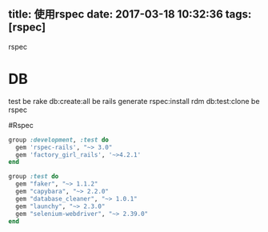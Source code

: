 title: 使用rspec
date: 2017-03-18 10:32:36
tags: [rspec]
---


rspec
<!--more-->

# DB
test
    be rake db:create:all
    be rails generate rspec:install
    rdm db:test:clone 
    be rspec

#Rspec
```ruby
group :development, :test do
  gem 'rspec-rails', "~> 3.0"
  gem 'factory_girl_rails', '~>4.2.1'
end

group :test do
  gem "faker", "~> 1.1.2"
  gem "capybara", "~> 2.2.0"
  gem "database_cleaner", "~> 1.0.1"
  gem "launchy", "~> 2.3.0"
  gem "selenium-webdriver", "~> 2.39.0"
end
```
